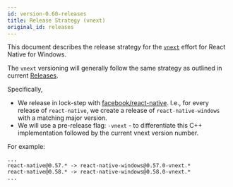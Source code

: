 ```yaml
---
id: version-0.60-releases
title: Release Strategy (vnext)
original_id: releases
---
```


This document describes the release strategy for the [`vnext`](https://github.com/microsoft/react-native-windows/blob/master/README.md) effort for React Native for Windows.

The `vnext` versioning will generally follow the same strategy as outlined in current [Releases](https://github.com/microsoft/react-native-windows/blob/0.60-stable/current/docs/Releases.md).

Specifically,

- We release in lock-step with [facebook/react-native](https://github.com/facebook/react-native). I.e., for every release of `react-native`, we create a release of `react-native-windows` with a matching major version.
- We will use a pre-release flag: `-vnext` - to differentiate this C++ implementation followed by the current vnext version number.

For example:

```
...
react-native@0.57.* -> react-native-windows@0.57.0-vnext.*
react-native@0.58.* -> react-native-windows@0.58.0-vnext.*
...
```
